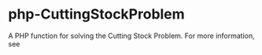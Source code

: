 php-CuttingStockProblem
=======================

A PHP function for solving the Cutting Stock Problem.
For more information, see <a href="http://en.wikipedia.org/wiki/Cutting_stock_problem">
